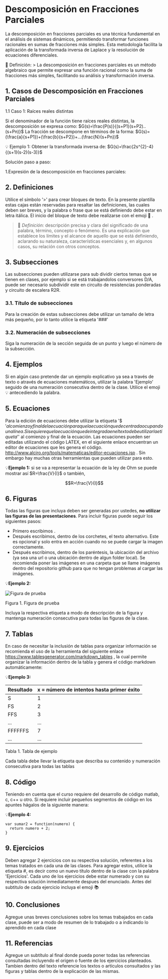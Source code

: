 # Descomposición en Fracciones Parciales
La descomposición en fracciones parciales es una técnica fundamental en el análisis de sistemas dinámicos, permitiendo transformar funciones racionales en sumas de fracciones más simples. Esta metodología facilita la aplicación de la transformada inversa de Laplace y la resolución de ecuaciones diferenciales.

🔑 Definición: > La descomposición en fracciones parciales es un método algebraico que permite expresar una función racional como la suma de fracciones más simples, facilitando su análisis y transformación inversa.
## 1. Casos de Descomposición en Fracciones Parciales
1.1 Caso 1: Raíces reales distintas

Si el denominador de la función tiene raíces reales distintas, la descomposición se expresa como: 
$G(s)=\frac{P(s)}{(s+P1)(s+P2)..(s+Pn)}$ La fracción se descompone en términos de la forma: $G(s)=(\frac{a}{s+P1})+(\frac{b}{s+P2})+...(\frac{N}{s+Pn})$

💡 Ejemplo 1: Obtener la transformada inversa de: $G(s)=\frac{2s^{2}-4}{(s+1)(s-2)(s-3)}$

Solución paso a paso:

1.Expresión de la descomposición en fracciones parciales:

## 2. Definiciones
Utilice el símbolo '>' para crear bloques de texto. En la presente plantilla estas cajas están reservadas para resaltar las definiciones, las cuales deben ser breves, y la palabra o frase que se está definiendo debe estar en letra itálica. El inicio del bloque de texto debe realizarse con el emoji 🔑 .
>🔑 *Definición:* descripción precisa y clara del significado de una palabra, término, concepto o fenómeno. Es una explicación que establece los límites y el alcance de aquello que se está definiendo, aclarando su naturaleza, características esenciales y, en algunos casos, su relación con otros conceptos.

## 3. Subsecciones
Las subsecciones pueden utilizarse para sub dividir ciertos temas que se tienen en clases, por ejemplo si se está trabajandolos conversores D/A, puede ser necesario subdividir este en circuito de resistencias ponderadas y circuito de escalera R2R. 
### 3.1. Título de subsecciones
Para la creación de estas subsecciones debe utilizar un tamaño de letra más pequeño, por lo tanto utilice la etiqueta '###' 
### 3.2. Numeración de subsecciones
Siga la numeración de la sección seguida de un punto y luego el número de la subsección.

## 4. Ejemplos
Si en algún caso pretende dar un ejemplo explicativo ya sea a través de texto o através de ecuaciones matemáticos, utilizar la palabra 'Ejemplo' seguido de una numeración consecutiva dentro de la clase. Utilice el emoji 💡 antecediendo la palabra.

## 5. Ecuaciones
Para la edición de ecuaciones debe utilizar la etiqueta '$$' al comienzo y final de la ecuación para que la ecuación quede centrada ocupando una línea. Si se quiere que la ecuación quede integrada en el texto debe utilizar la etiqueta '$' al comienzo y final de la ecuación. Las ecuaciones pueden ser editadas utilizando el código LATEX, en el siguiente enlace encuentran un editor de ecuaciones que les genera el código. http://www.alciro.org/tools/matematicas/editor-ecuaciones.jsp . Sin embargo hay muchas otras herramientas que pueden utilizar para esto.

💡**Ejemplo 1:** si se va a representar la ecuación de la ley de Ohm se puede mostrar así $R=\frac{V}{I}$ o también,

$$R=\frac{V}{I}$$

## 6. Figuras
Todas las figuras que incluya deben ser generadas por ustedes, **no utilizar las figuras de las presentaciones**. Para incluir figuras puede seguir los siguientes pasos:
* Primero escribimos ![]().
* Después escribimos, dentro de los corchetes, el texto alternativo. Este es opcional y solo entra en acción cuando no se puede cargar la imagen correctamente.
* Después escribimos, dentro de los paréntesis, la ubicación del archivo (ya sea una url o una ubicación dentro de algun folder local). Se recomienda poner las imágenes en una carpeta que se llame imágenes dentro del repositorio github para que no tengan problemas al cargar las imágenes.

💡**Ejemplo 2:**

![Figura de prueba](images/plantilla/Captura2.PNG)

Figura 1. Figura de prueba

Incluya la respectiva etiqueta a modo de descripción de la figura y mantenga numeración consecutiva para todas las figuras de la clase.

## 7. Tablas
En caso de necesitar la inclusión de tablas para organizar información se recomienda el uso de la herramienta del siguiente enlace https://www.tablesgenerator.com/markdown_tables , la cual permite organizar la información dentro de la tabla y genera el código markdown automáticamente:

💡**Ejemplo 3:** 

| **Resultado** | **x = número de intentos hasta primer éxito** |
|---------------|-----------------------------------------------|
|       S       |                       1                       |
|       FS      |                       2                       |
|      FFS      |                       3                       |
|      ...      |                      ...                      |
|    FFFFFFS    |                       7                       |
|      ...      |                      ...                      |

Tabla 1. Tabla de ejemplo

Cada tabla debe llevar la etiqueta que describa su contenido y numeración consecutiva para todas las tablas

## 8. Código
Teniendo en cuenta que el curso requiere del desarrollo de código matlab, c, c++ u otro. Si requiere incluir pequeños segmentos de código en los apuntes hágalos de la siguiente manera:

💡**Ejemplo 4:**
```
var sumar2 = function(numero) {
  return numero + 2;
}
```

## 9. Ejercicios
Deben agregar 2 ejercicios con su respectiva solución, referentes a los temas tratados en cada una de las clases. Para agregar estos, utilice la etiqueta #, es decir como un nuevo título dentro de la clase con la palabra 'Ejercicios'. Cada uno de los ejercicios debe estar numerado y con su respectiva solución inmediatamente despues del enunciado. Antes del subtitulo de cada ejercicio incluya el emoji 📚

## 10. Conclusiones
Agregue unas breves conclusiones sobre los temas trabajados en cada clase, puede ser a modo de resumen de lo trabajado o a indicando lo aprendido en cada clase

## 11. Referencias
Agregue un subtítulo al final donde pueda poner todas las referencias consultadas incluyendo el origen o fuente de los ejercicios planteados. Tambien dentro del texto referencie los textos o artículos consultados y las figuras y tablas dentro de la explicación de las mismas.
